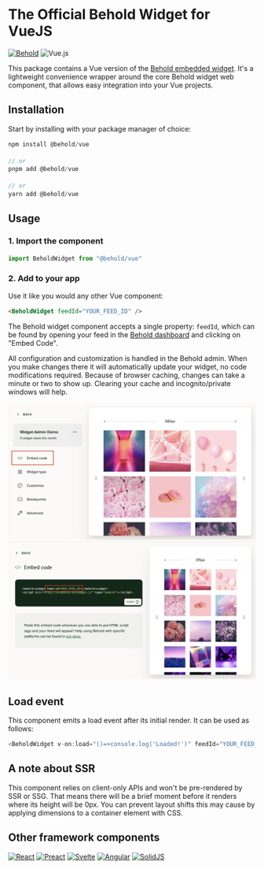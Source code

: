 # The Official Behold Widget for VueJS

[![Behold](https://img.shields.io/badge/Behold-ccf5a3.svg?style=for-the-badge&logo=data:image/svg+xml;base64,PHN2ZyB4bWxucz0iaHR0cDovL3d3dy53My5vcmcvMjAwMC9zdmciIHZlcnNpb249IjEuMSIgdmlld0JveD0iMCAwIDM0IDI0Ij48cGF0aCBkPSJNMzMuNywxMC43QzMwLjcsNC40LDI0LjQsMCwxNywwLDkuNiwwLDMuMiw0LjQuMywxMC44Yy0uNC44LS40LDEuNywwLDIuNSwzLDYuMyw5LjQsMTAuNywxNi44LDEwLjcsNy40LDAsMTMuOC00LjQsMTYuNy0xMC44LjQtLjguNC0xLjcsMC0yLjVoMFpNMjMuNiwxMi41bC00LDIuMi0yLjIsNGMtLjIuNC0uNy40LS45LDBsLTIuMi00LTQtMi4yYy0uNC0uMi0uNC0uNywwLTFsNC0yLjIsMi4yLTRjLjItLjQuNy0uNC45LDBsMi4yLDQsNCwyLjJjLjQuMi40LjcsMCwxWiIgZmlsbD0iIzE5MTkxOSIvPjwvc3ZnPg==)](https://behold.so)
![Vue.js](https://img.shields.io/badge/vuejs-%2335495e.svg?style=for-the-badge&logo=vuedotjs&logoColor=%234FC08D)

This package contains a Vue version of the [Behold embedded widget](https://behold.so/docs/widget/). It's a lightweight convenience wrapper around the core Behold widget web component, that allows easy integration into your Vue projects.

## Installation

Start by installing with your package manager of choice:

```jsx
npm install @behold/vue

// or
pnpm add @behold/vue

// or
yarn add @behold/vue
```

## Usage

### 1. Import the component

```js
import BeholdWidget from "@behold/vue"
```

### 2. Add to your app

Use it like you would any other Vue component:

```html
<BeholdWidget feedId="YOUR_FEED_ID" />
```

The Behold widget component accepts a single property: `feedId`, which can be found by opening your feed in the [Behold dashboard](https://app.behold.so) and clicking on "Embed Code".

All configuration and customization is handled in the Behold admin. When you make changes there it will automatically update your widget, no code modifications required. Because of browser caching, changes can take a minute or two to show up. Clearing your cache and incognito/private windows will help.

![Behold feed settings page](./readme-images/find-your-feed-id-1.png)
![Behold feed embed code page](./readme-images/find-your-feed-id-2.png)

## Load event

This component emits a load event after its initial render. It can be used as follows:

```js
<BeholdWidget v-on:load="()=>console.log('Loaded!')" feedId="YOUR_FEED_ID" />
```

## A note about SSR

This component relies on client-only APIs and won't be pre-rendered by SSR or SSG. That means there will be a brief moment before it renders where its height will be 0px. You can prevent layout shifts this may cause by applying dimensions to a container element with CSS.

## Other framework components

[![React](https://img.shields.io/badge/react-%2320232a.svg?style=for-the-badge&logo=react&logoColor=%2361DAFB)](https://www.npmjs.com/package/@behold/react)
[![Preact](https://img.shields.io/badge/preact-%2320232a.svg?style=for-the-badge&logo=preact&logoColor=%23ae80ff)](https://www.npmjs.com/package/@behold/preact)
[![Svelte](https://img.shields.io/badge/svelte-%23f1413d.svg?style=for-the-badge&logo=svelte&logoColor=white)](https://www.npmjs.com/package/@behold/svelte)
[![Angular](https://img.shields.io/badge/Angular-DD0031?style=for-the-badge&logo=angular&logoColor=white)](https://www.npmjs.com/package/@behold/angular)
[![SolidJS](https://img.shields.io/badge/SolidJS-2c4f7c?style=for-the-badge&logo=solid&logoColor=c8c9cb)](https://www.npmjs.com/package/@behold/solid)
